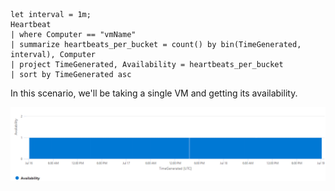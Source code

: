 ```
let interval = 1m;
Heartbeat 
| where Computer == "vmName"
| summarize heartbeats_per_bucket = count() by bin(TimeGenerated, interval), Computer
| project TimeGenerated, Availability = heartbeats_per_bucket
| sort by TimeGenerated asc
```

In this scenario, we'll be taking a single VM and getting its availability.

![alt text](https://github.com/NicolasRementeria/Azure-KQL-Queries-Examples/blob/master/Pictures/Heartbeat_ex_1.png "Heartbeat Example 1")